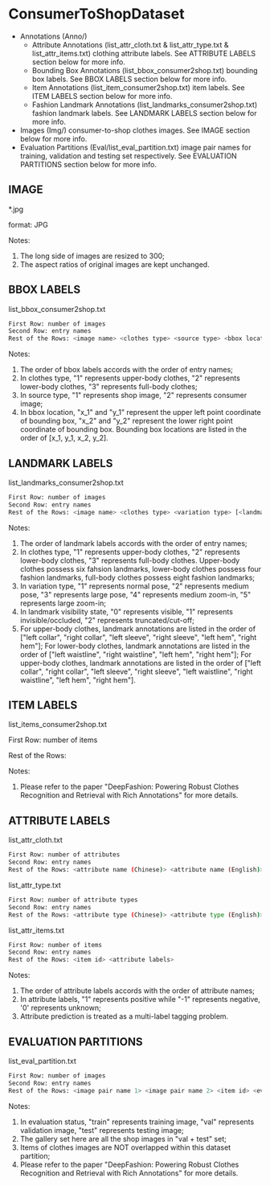 # ConsumerToShopDataset

- Annotations (Anno/)
    - Attribute Annotations (list_attr_cloth.txt & list_attr_type.txt & list_attr_items.txt)
        clothing attribute labels. See ATTRIBUTE LABELS section below for more info.
    - Bounding Box Annotations (list_bbox_consumer2shop.txt)
        bounding box labels. See BBOX LABELS section below for more info.
    - Item Annotations (list_item_consumer2shop.txt)
        item labels. See ITEM LABELS section below for more info.
    - Fashion Landmark Annotations (list_landmarks_consumer2shop.txt)
        fashion landmark labels. See LANDMARK LABELS section below for more info.
- Images (Img/)
    consumer-to-shop clothes images. See IMAGE section below for more info.
- Evaluation Partitions (Eval/list_eval_partition.txt)
    image pair names for training, validation and testing set respectively. See EVALUATION PARTITIONS section below for more info.


## IMAGE

*.jpg

format: JPG

Notes:
1. The long side of images are resized to 300;
2. The aspect ratios of original images are kept unchanged.


## BBOX LABELS

list_bbox_consumer2shop.txt

```sh
First Row: number of images
Second Row: entry names
Rest of the Rows: <image name> <clothes type> <source type> <bbox location>
```

Notes:
1. The order of bbox labels accords with the order of entry names;
2. In clothes type, "1" represents upper-body clothes, "2" represents lower-body clothes, "3" represents full-body clothes;
3. In source type, "1" represents shop image, "2" represents consumer image;
4. In bbox location, "x_1" and "y_1" represent the upper left point coordinate of bounding box, "x_2" and "y_2" represent the lower right point coordinate of bounding box. Bounding box locations are listed in the order of [x_1, y_1, x_2, y_2].


## LANDMARK LABELS

list_landmarks_consumer2shop.txt

```sh
First Row: number of images
Second Row: entry names
Rest of the Rows: <image name> <clothes type> <variation type> [<landmark visibility 1> <landmark location x_1> <landmark location y_1>, ... <landmark visibility 8> <landmark location x_8> <landmark location y_8>]
```

Notes:
1. The order of landmark labels accords with the order of entry names;
2. In clothes type, "1" represents upper-body clothes, "2" represents lower-body clothes, "3" represents full-body clothes. Upper-body clothes possess six fahsion landmarks, lower-body clothes possess four fashion landmarks, full-body clothes possess eight fashion landmarks;
3. In variation type, "1" represents normal pose, "2" represents medium pose, "3" represents large pose, "4" represents medium zoom-in, "5" represents large zoom-in;
4. In landmark visibility state, "0" represents visible, "1" represents invisible/occluded, "2" represents truncated/cut-off;
5. For upper-body clothes, landmark annotations are listed in the order of ["left collar", "right collar", "left sleeve", "right sleeve", "left hem", "right hem"]; For lower-body clothes, landmark annotations are listed in the order of ["left waistline", "right waistline", "left hem", "right hem"]; For upper-body clothes, landmark annotations are listed in the order of ["left collar", "right collar", "left sleeve", "right sleeve", "left waistline", "right waistline", "left hem", "right hem"].


## ITEM LABELS

list_items_consumer2shop.txt

First Row: number of items

Rest of the Rows: <item id>

Notes:
1. Please refer to the paper "DeepFashion: Powering Robust Clothes Recognition and Retrieval with Rich Annotations" for more details.


## ATTRIBUTE LABELS

list_attr_cloth.txt

```sh
First Row: number of attributes
Second Row: entry names
Rest of the Rows: <attribute name (Chinese)> <attribute name (English)> <attribute type>
```

list_attr_type.txt

```sh
First Row: number of attribute types
Second Row: entry names
Rest of the Rows: <attribute type (Chinese)> <attribute type (English)>
```

list_attr_items.txt

```sh
First Row: number of items
Second Row: entry names
Rest of the Rows: <item id> <attribute labels>
```

Notes:
1. The order of attribute labels accords with the order of attribute names;
2. In attribute labels, "1" represents positive while "-1" represents negative, '0' represents unknown;
3. Attribute prediction is treated as a multi-label tagging problem.


## EVALUATION PARTITIONS

list_eval_partition.txt

```sh
First Row: number of images
Second Row: entry names
Rest of the Rows: <image pair name 1> <image pair name 2> <item id> <evaluation status>
```

Notes:
1. In evaluation status, "train" represents training image, "val" represents validation image, "test" represents testing image;
2. The gallery set here are all the shop images in "val + test" set;
3. Items of clothes images are NOT overlapped within this dataset partition;
4. Please refer to the paper "DeepFashion: Powering Robust Clothes Recognition and Retrieval with Rich Annotations" for more details.
